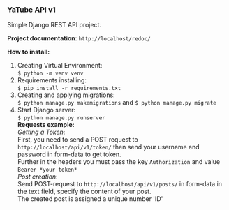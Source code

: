 ### **YaTube API v1**

Simple Django REST API project. 

**Project documentation**: `http://localhost/redoc/`

**How to install:**
1. Creating Virtual Environment:
<br> `$ python -m venv venv`
2. Requirements installing:
<br> `$ pip install -r requirements.txt`
3. Сreating and applying migrations:
<br> `$ python manage.py makemigrations` and `$ python manage.py migrate`
4. Start Django server: 
<br> `$ python manage.py runserver`
<br>**Requests example:**
<br>_Getting a Token_: 
<br>First, you need to send a POST request to 
`http://localhost/api/v1/token/` 
then send your username and password in form-data to get token. 
<br>Further in the headers you must pass the key `Authorization` and value
`Bearer *your token*`
<br>_Post creation_: 
<br>Send POST-request to `http://localhost/api/v1/posts/`
in form-data in the text field, specify the content of your post. 
<br>The created post is assigned a unique number 'ID'


